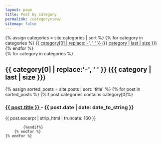 ```yaml
---
layout: page
title: Post by Category
permalink: /categoryview/
sitemap: false
---
```



<div>
    {% assign categories = site.categories | sort %}
    {% for category in categories %}
        <span class="site-tag">
            <a href="#{{ category | first | slugify }}">
                    {{ category[0] | replace:'-', ' ' }} ({{ category | last | size }})
            </a>
        </span>
    {% endfor %}
</div>

<div id="index">
    {% for category in categories %}
        <a name="{{ category[0] }}"></a>
        <h2>{{ category[0] | replace:'-', ' ' }} ({{ category | last | size }})</h2>
        {% assign sorted_posts = site.posts | sort: 'title' %}
        {% for post in sorted_posts %}
            {%if post.categories contains category[0]%}
                <h3>
                    <a href="{{ site.url }}{{ site.baseurl }}{{ post.url }}" title="{{ post.title }}">
                        {{ post.title }} 
                    </a> - {{ post.date | date: date_to_string }}
                </h3>
                <span class="post-meta">
                    <p>{{ post.excerpt | strip_html | truncate: 160 }}</p>
                </span>
                
            {%endif%}
        {% endfor %}
    {% endfor %}
</div>
